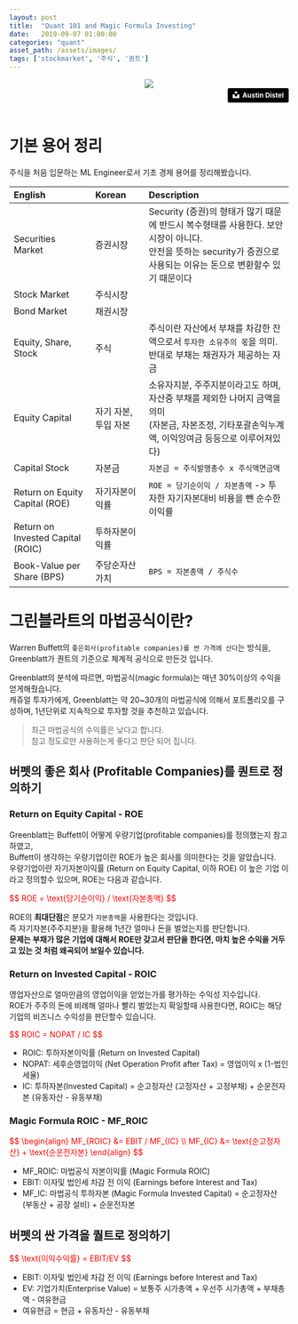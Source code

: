 ```yaml
---
layout: post
title:  "Quant 101 and Magic Formula Investing"
date:   2019-09-07 01:00:00
categories: "quant"
asset_path: /assets/images/
tags: ['stockmarket', '주식', '퀀트']
---
```


<header>
    <img src="{{ page.asset_path }}magic-formula-01.jpg" class="img-responsive img-rounded img-fluid">
    <div style="text-align:right;">
    <a style="background-color:black;color:white;text-decoration:none;padding:4px 6px;font-family:-apple-system, BlinkMacSystemFont, &quot;San Francisco&quot;, &quot;Helvetica Neue&quot;, Helvetica, Ubuntu, Roboto, Noto, &quot;Segoe UI&quot;, Arial, sans-serif;font-size:12px;font-weight:bold;line-height:1.2;display:inline-block;border-radius:3px" href="https://unsplash.com/@austindistel?utm_medium=referral&amp;utm_campaign=photographer-credit&amp;utm_content=creditBadge" target="_blank" rel="noopener noreferrer" title="Download free do whatever you want high-resolution photos from Austin Distel"><span style="display:inline-block;padding:2px 3px"><svg xmlns="http://www.w3.org/2000/svg" style="height:12px;width:auto;position:relative;vertical-align:middle;top:-2px;fill:white" viewBox="0 0 32 32"><title>unsplash-logo</title><path d="M10 9V0h12v9H10zm12 5h10v18H0V14h10v9h12v-9z"></path></svg></span><span style="display:inline-block;padding:2px 3px">Austin Distel</span></a> 
    </div>
</header>

# 기본 용어 정리

주식을 처음 입문하는 ML Engineer로서 기초 경제 용어를 정리해봤습니다.

| English | Korean | Description |
|:--------|:-------|:------------|
| Securities Market | 증권시장 | Security (증권)의 형태가 많기 때문에 반드시 복수형태를 사용한다. 보안 시장이 아니다. <br>안전을 뜻하는 security가 증권으로 사용되는 이유는 돈으로 변환할수 있기 때문이다 |
| Stock Market | 주식시장 | |
| Bond Market  | 채권시장 | | 
| Equity, Share, Stock | 주식 | 주식이란 자산에서 부채를 차감한 잔액으로서 `투자한 소유주의 몫`을 의미. <br>반대로 부채는 채권자가 제공하는 자금 |
| Equity Capital | 자기 자본, 투입 자본 | 소유자지분, 주주지분이라고도 하며, 자산중 부채를 제외한 나머지 금액을 의미 <br>(자본금, 자본조정, 기타포괄손익누계액, 이익잉여금 등등으로 이루어져있다) 
| Capital Stock  | 자본금 | `자본금 = 주식발행총수 x 주식액면금액` | 
| Return on Equity Capital (ROE) | 자기자본이익률 | `ROE = 당기순이익 / 자본총액` -> 투자한 자기자본대비 비용을 뺀 순수한 이익률 |
| Return on Invested Capital (ROIC) | 투하자본이익률 | 
| Book-Value per Share (BPS) | 주당순자산가치 | `BPS = 자본총액 / 주식수` |


# 그린블라트의 마법공식이란?

Warren Buffett의 `좋은회사(profitable companies)를 싼 가격에 산다`는 방식을, <br> 
Greenblatt가 퀀트의 기준으로 체계적 공식으로 만든것 입니다.

Greenblatt의 분석에 따르면, 마법공식(magic formula)는 매년 30%이상의 수익을 얻게해줬습니다. <br>
캐쥬얼 투자가에게, Greenblatt는 약 20~30개의 마법공식에 의해서 포트폴리오를 구성하며, 1년단위로 지속적으로 투자할 것을 추천하고 있습니다.

> 최근 마법공식의 수익률은 낮다고 합니다. <br>
> 참고 정도로만 사용하는게 좋다고 판단 되어 집니다.<br>

## 버펫의 좋은 회사 (Profitable Companies)를 퀀트로 정의하기


### Return on Equity Capital - ROE

Greenblatt는 Buffett이 어떻게 우량기업(profitable companies)를 정의했는지 참고하였고, <br>
Buffett이 생각하는 우량기업이란 ROE가 높은 회사를 의미한다는 것을 알았습니다.<br> 
우량기업이란 자기자본이익률 (Return on Equity Capital, 이하 ROE) 이 높은 기업 이라고 정의할수 있으며, ROE는 다음과 같습니다.


<div style="color:red">
$$ ROE = \text{당기순이익} / \text{자본총액} $$
</div> 
 

ROE의 **최대단점**은 분모가 `자본총액`을 사용한다는 것입니다.<br>
즉 자기자본(주주지분)을 활용해 1년간 얼마나 돈을 벌었는지를 판단합니다.<br>
**문제는 부채가 많은 기업에 대해서 ROE만 갖고서 판단을 한다면, 마치 높은 수익을 거두고 있는 것 처럼 왜곡되어 보일수 있습니다.**


### Return on Invested Capital - ROIC

영업자산으로 얼마만큼의 영업이익을 얻었는가를 평가하는 수익성 지수입니다.<br>
ROE가 주주의 돈에 비례해 얼마나 빨리 벌었는지 확일할때 사용한다면, ROIC는 해당 기업의 비즈니스 수익성을 판단할수 있습니다.

<div style="color:red">
$$ ROIC = NOPAT / IC $$
</div> 

* ROIC: 투하자본이익률 (Return on Invested Capital)
* NOPAT: 세후순영업이익 (Net Operation Profit after Tax) = 영업이익 x (1-법인세율)
* IC: 투하자본(Invested Capital) = 순고정자산 (고정자산 + 고정부채) + 순운전자본 (유동자산 - 유동부채)



### Magic Formula ROIC - MF_ROIC

<div style="color:red">
$$ \begin{align} MF_{ROIC} &= EBIT / MF_{IC} \\
MF_{IC} &= \text{순고정자산} + \text{순운전자본}
\end{align} $$
</div> 

* MF_ROIC: 마법공식 자본이익률 (Magic Formula ROIC)
* EBIT: 이자및 법인세 차감 전 이익 (Earnings before Interest and Tax)
* MF_IC: 마법공식 투하자본 (Magic Formula Invested Capital) = 순고정자산 (부동산 + 공장 설비) + 순운전자본



## 버펫의 싼 가격을 퀄트로 정의하기

<div style="color:red">
$$ \text{이익수익률} = EBIT/EV $$
</div> 

* EBIT: 이자및 법인세 차감 전 이익 (Earnings before Interest and Tax)
* EV: 기업가치(Enterprise Value) = 보통주 시가총액 + 우선주 시가총액 + 부채총액 - 여유현금
* 여유현금 = 현금 + 유동자산 - 유동부채

